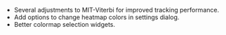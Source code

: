  - Several adjustments to MIT-Viterbi for improved tracking performance.
 - Add options to change heatmap colors in settings dialog.
 - Better colormap selection widgets.


